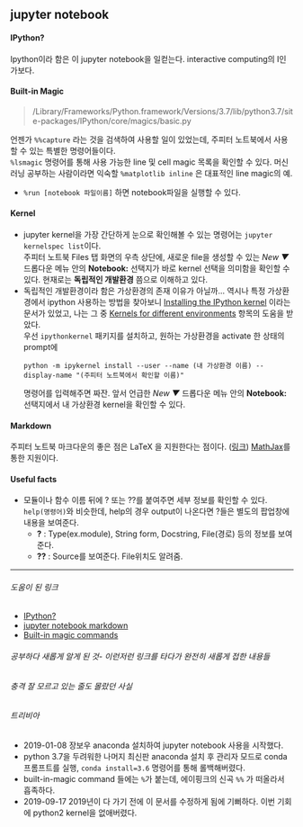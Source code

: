 ## jupyter notebook

#### IPython?
Ipython이라 함은 이 jupyter notebook을 일컫는다. interactive computing의 I인가보다.


#### Built-in Magic
> /Library/Frameworks/Python.framework/Versions/3.7/lib/python3.7/site-packages/IPython/core/magics/basic.py

언젠가 ```%%capture``` 라는 것을 검색하여 사용할 일이 있었는데, 주피터 노트북에서 사용할 수 있는 특별한 명령어들이다. <br> ```%lsmagic``` 명령어를 통해 사용 가능한 line 및 cell magic 목록을 확인할 수 있다. 머신러닝 공부하는 사람이라면 익숙할 ```%matplotlib inline``` 은 대표적인 line magic의 예.
- ```%run [notebook 파일이름]``` 하면 notebook파일을 실행할 수 있다.


#### Kernel
- jupyter kernel을 가장 간단하게 눈으로 확인해볼 수 있는 명령어는 ```jupyter kernelspec list```이다. <br> 주피터 노트북  Files 탭 화면의 우측 상단에, 새로운 file을 생성할 수 있는 *New ▼* 드롭다운 메뉴 안의 **Notebook:** 선택지가 바로 kernel 선택을 의미함을 확인할 수 있다. 현재로는 **독립적인 개발환경** 쯤으로 이해하고 있다.
- 독립적인 개발환경이라 함은 가상환경의 존재 이유가 아닐까... 역시나 특정 가상환경에서 ipython 사용하는 방법을 찾아보니 [Installing the IPython kernel](https://ipython.readthedocs.io/en/stable/install/kernel_install.html#installing-the-ipython-kernel) 이라는 문서가 있었고, 나는 그 중 [Kernels for different environments](https://ipython.readthedocs.io/en/stable/install/kernel_install.html#kernels-for-different-environments) 항목의 도움을 받았다. <br>
우선 ```ipythonkernel``` 패키지를 설치하고, 원하는 가상환경을 activate 한 상태의 prompt에
    ```shell
    python -m ipykernel install --user --name (내 가상환경 이름) --display-name "(주피터 노트북에서 확인할 이름)" 
    ```
    명령어를 입력해주면 짜잔. 앞서 언급한 *New ▼* 드롭다운 메뉴 안의 **Notebook:** 선택지에서 내 가상환경 kernel을 확인할 수 있다.
    
    
#### Markdown
주피터 노트북 마크다운의 좋은 점은 LaTeX 을 지원한다는 점이다. ([링크](https://jupyter-notebook.readthedocs.io/en/stable/examples/Notebook/Working%20With%20Markdown%20Cells.html#LaTeX-equations))
 [MathJax](https://www.mathjax.org/)를 통한 지원이다.
 
 
 #### Useful facts
  - 모듈이나 함수 이름 뒤에 ? 또는 ??를 붙여주면 세부 정보를 확인할 수 있다. ```help(명령어)```와 비슷한데, help의 경우 output이 나온다면 ?들은 별도의 팝업창에 내용을 보여준다. 
      - **?** : Type(ex.module), String form, Docstring, File(경로) 등의 정보를 보여준다.
      - **??** : Source를 보여준다. File위치도 알려줌.

* * *

###### 도움이 된 링크
- [IPython?](https://ipython.org/)
- [jupyter notebook markdown](https://jupyter-notebook.readthedocs.io/en/stable/examples/Notebook/Working%20With%20Markdown%20Cells.html)
- [Built-in magic commands](https://ipython.readthedocs.io/en/stable/interactive/magics.html)

###### 공부하다 새롭게 알게 된 것- 이런저런 링크를 타다가 완전히 새롭게 접한 내용들

###### 충격 잘 모르고 있는 줄도 몰랐던 사실

###### 트리비아
- 2019-01-08 장보우 anaconda 설치하여 jupyter notebook 사용을 시작했다.
- python 3.7을 두려워한 나머지 최신판 anaconda 설치 후 관리자 모드로 conda 프롬프트를 실행,  ```conda install=3.6``` 명령어를 통해 롤백해버렸다.
- built-in-magic command 들에는 ```%```가 붙는데, 에이핑크의 신곡 ```%%``` 가 떠올라서 흡족하다.
- 2019-09-17 2019년이 다 가기 전에 이 문서를 수정하게 됨에 기뻐하다. 이번 기회에 python2 kernel을 없애버렸다.
